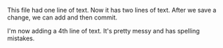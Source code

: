 This file had one line of text.
Now it has two lines of text. After we save a change, we can add and then commit.

I'm now adding a 4th line of text. It's pretty messy and has spelling mistakes.
